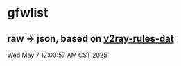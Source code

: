 # gfwlist
## raw -> json, based on [v2ray-rules-dat](https://github.com/Loyalsoldier/v2ray-rules-dat)
Wed May  7 12:00:57 AM CST 2025

